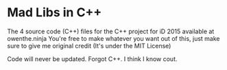 # Mad Libs in C++
The 4 source code (C++) files for the C++ project for iD 2015 available at owenthe.ninja
You're free to make whatever you want out of this, just make sure to give me original credit (It's under the MIT License)

Code will never be updated. Forgot C++. I think I know cout.
